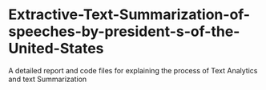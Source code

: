 # Extractive-Text-Summarization-of-speeches-by-president-s-of-the-United-States
A detailed report and code files for explaining the process of Text Analytics and text Summarization
